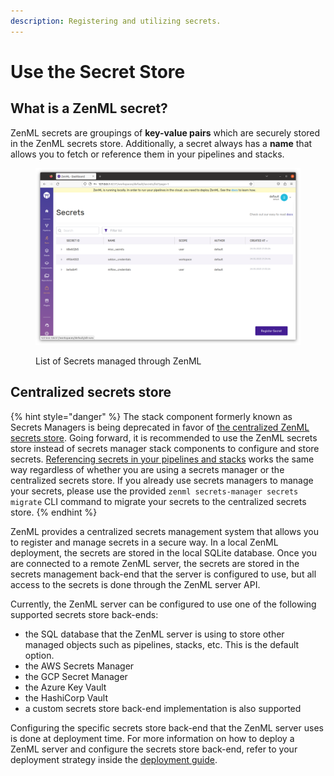 ```yaml
---
description: Registering and utilizing secrets.
---
```


# Use the Secret Store

## What is a ZenML secret?

ZenML secrets are groupings of **key-value pairs** which are securely stored in the ZenML secrets store. Additionally, a secret always has a **name** that allows you to fetch or reference them in your pipelines and stacks.

<figure><img src="../../../.gitbook/assets/SecretsInDashboard.png" alt=""><figcaption><p>List of Secrets managed through ZenML</p></figcaption></figure>

## Centralized secrets store

{% hint style="danger" %}
The stack component formerly known as Secrets Managers is being deprecated in favor of [the centralized ZenML secrets store](use-the-secret-store.md#centralized-secrets-store). Going forward, it is recommended to use the ZenML secrets store instead of secrets manager stack components to configure and store secrets. [Referencing secrets in your pipelines and stacks](use-the-secret-store.md#use-the-secret-store) works the same way regardless of whether you are using a secrets manager or the centralized secrets store. If you already use secrets managers to manage your secrets, please use the provided `zenml secrets-manager secrets migrate` CLI command to migrate your secrets to the centralized secrets store.
{% endhint %}

ZenML provides a centralized secrets management system that allows you to register and manage secrets in a secure way. In a local ZenML deployment, the secrets are stored in the local SQLite database. Once you are connected to a remote ZenML server, the secrets are stored in the secrets management back-end that the server is configured to use, but all access to the secrets is done through the ZenML server API.

Currently, the ZenML server can be configured to use one of the following supported secrets store back-ends:

* the SQL database that the ZenML server is using to store other managed objects such as pipelines, stacks, etc. This is the default option.
* the AWS Secrets Manager
* the GCP Secret Manager
* the Azure Key Vault
* the HashiCorp Vault
* a custom secrets store back-end implementation is also supported

Configuring the specific secrets store back-end that the ZenML server uses is done at deployment time. For more information on how to deploy a ZenML server and configure the secrets store back-end, refer to your deployment strategy inside the [deployment guide](../deploy-zenml/deploy-zenml.md).
